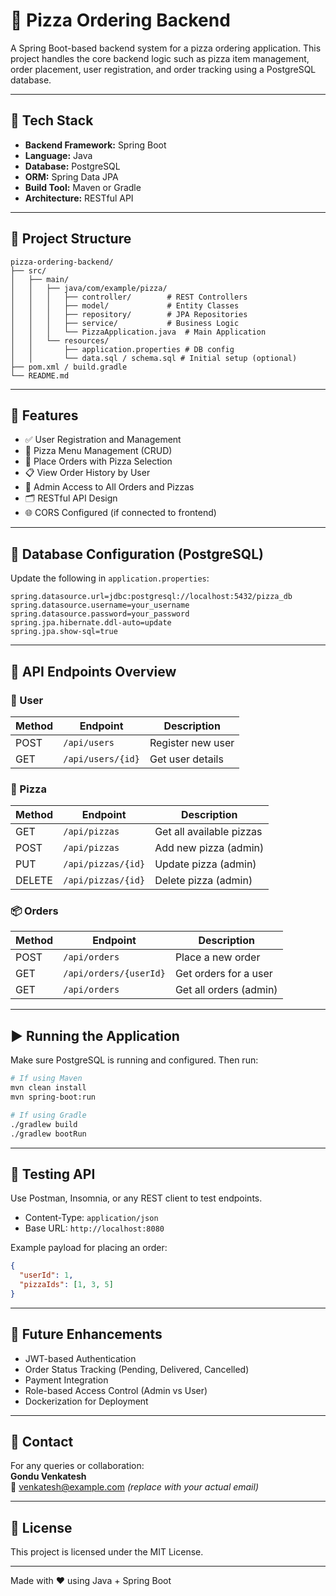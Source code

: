 # 🍕 Pizza Ordering Backend

A Spring Boot-based backend system for a pizza ordering application. This project handles the core backend logic such as pizza item management, order placement, user registration, and order tracking using a PostgreSQL database.

---

## 🚀 Tech Stack

- **Backend Framework:** Spring Boot
- **Language:** Java
- **Database:** PostgreSQL
- **ORM:** Spring Data JPA
- **Build Tool:** Maven or Gradle
- **Architecture:** RESTful API

---

## 📁 Project Structure

```
pizza-ordering-backend/
├── src/
│   ├── main/
│   │   ├── java/com/example/pizza/
│   │   │   ├── controller/        # REST Controllers
│   │   │   ├── model/             # Entity Classes
│   │   │   ├── repository/        # JPA Repositories
│   │   │   ├── service/           # Business Logic
│   │   │   └── PizzaApplication.java  # Main Application
│   │   └── resources/
│   │       ├── application.properties # DB config
│   │       └── data.sql / schema.sql # Initial setup (optional)
├── pom.xml / build.gradle
└── README.md
```

---

## 🧠 Features

- ✅ User Registration and Management
- 🍕 Pizza Menu Management (CRUD)
- 🛒 Place Orders with Pizza Selection
- 📋 View Order History by User
- 🧾 Admin Access to All Orders and Pizzas
- 🗂️ RESTful API Design
- 🌐 CORS Configured (if connected to frontend)

---

## 🔌 Database Configuration (PostgreSQL)

Update the following in `application.properties`:

```properties
spring.datasource.url=jdbc:postgresql://localhost:5432/pizza_db
spring.datasource.username=your_username
spring.datasource.password=your_password
spring.jpa.hibernate.ddl-auto=update
spring.jpa.show-sql=true
```

---

## 🔑 API Endpoints Overview

### 👤 User
| Method | Endpoint         | Description           |
|--------|------------------|-----------------------|
| POST   | `/api/users`     | Register new user     |
| GET    | `/api/users/{id}`| Get user details      |

### 🍕 Pizza
| Method | Endpoint         | Description              |
|--------|------------------|--------------------------|
| GET    | `/api/pizzas`    | Get all available pizzas |
| POST   | `/api/pizzas`    | Add new pizza (admin)    |
| PUT    | `/api/pizzas/{id}`| Update pizza (admin)    |
| DELETE | `/api/pizzas/{id}`| Delete pizza (admin)    |

### 📦 Orders
| Method | Endpoint               | Description               |
|--------|------------------------|---------------------------|
| POST   | `/api/orders`          | Place a new order         |
| GET    | `/api/orders/{userId}` | Get orders for a user     |
| GET    | `/api/orders`          | Get all orders (admin)    |

---

## ▶️ Running the Application

Make sure PostgreSQL is running and configured. Then run:

```bash
# If using Maven
mvn clean install
mvn spring-boot:run

# If using Gradle
./gradlew build
./gradlew bootRun
```

---

## 🧪 Testing API

Use Postman, Insomnia, or any REST client to test endpoints.

- Content-Type: `application/json`
- Base URL: `http://localhost:8080`

Example payload for placing an order:

```json
{
  "userId": 1,
  "pizzaIds": [1, 3, 5]
}
```

---

## 📌 Future Enhancements

- JWT-based Authentication
- Order Status Tracking (Pending, Delivered, Cancelled)
- Payment Integration
- Role-based Access Control (Admin vs User)
- Dockerization for Deployment

---

## 📧 Contact

For any queries or collaboration:  
**Gondu Venkatesh**  
📧 venkatesh@example.com  _(replace with your actual email)_

---

## 📄 License

This project is licensed under the MIT License.

---

Made with ❤️ using Java + Spring Boot
